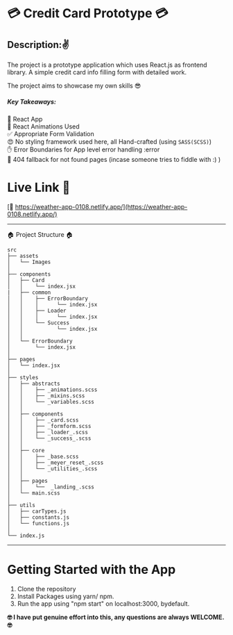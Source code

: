 # :credit_card: Credit Card Prototype :credit_card:

## Description::v:

The project is a prototype application which uses React.js as frontend library. A simple credit card info filling form with detailed work.

The project aims to showcase my own skills :sunglasses:

##### Key Takeaways:

:dash: React App<br />
:hatching_chick: React Animations Used <br />
:white_check_mark: Appropriate Form Validation <br />
:heart_eyes: No styling framework used here, all Hand-crafted (using `SASS(SCSS)`) <br />
:hand: Error Boundaries for App level error handling :error <br />
:no_entry_sign: 404 fallback for not found pages (incase someone tries to fiddle with :) )<br />

# Live Link :facepunch:

[:link: https://weather-app-0108.netlify.app/](https://weather-app-0108.netlify.app/)

---

:house: Project Structure :house:

```
src
├── assets
│   └── Images
│
├── components
│   ├── Card
│   │    └── index.jsx
|   ├── common
│   │    ├── ErrorBoundary
│   │    │      └── index.jsx
│   │    ├── Loader
│   │    │      └── index.jsx
│   │    └── Success
│   │           └── index.jsx
│   │
│   └── ErrorBoundary
│        └── index.jsx
│
├── pages
│   └── index.jsx
│
├── styles
│   ├── abstracts
│   │    ├── _animations.scss
│   │    ├── _mixins.scss
│   │    └── _variables.scss
│   │
│   ├── components
│   │    ├── _card.scss
│   │    ├── _formform.scss
│   │    ├── _loader_.scss
│   │    └── _success_.scss
│   │
│   ├── core
│   │    ├── _base.scss
│   │    ├── _meyer_reset_.scss
│   │    └── _utilities_.scss
│   │
│   ├── pages
│   │    └──  _landing_.scss
│   └── main.scss
│
├── utils
│   ├── carTypes.js
│   ├── constants.js
│   └── functions.js
│
└── index.js
```

---

# Getting Started with the App

1. Clone the repository
2. Install Packages using yarn/ npm.
3. Run the app using "npm start" on localhost:3000, bydefault.

**:nerd_face: I have put genuine effort into this, any questions are always WELCOME.:nerd_face:**
